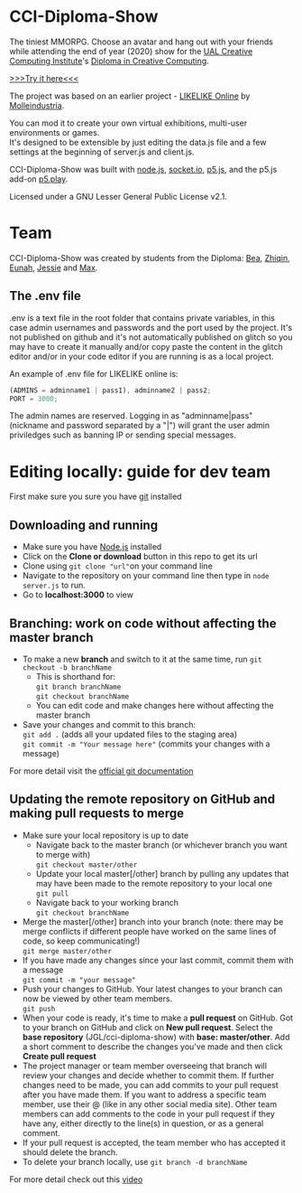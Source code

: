 # CCI-Diploma-Show

The tiniest MMORPG. Choose an avatar and hang out with your friends while attending the end of year (2020) show for the [UAL Creative Computing Institute](https://www.arts.ac.uk/creative-computing-institute)'s [Diploma in Creative Computing](https://www.arts.ac.uk/subjects/creative-computing/undergraduate/ual-creative-computing-institute-diploma).

<a href="https://cci.arts.ac.uk" target="_blank">>>>Try it here<<<</a>

The project was based on an earlier project - [LIKELIKE Online](https://github.com/molleindustria/likelike-online) by [Molleindustria](http://molleindustria.org/).

You can mod it to create your own virtual exhibitions, multi-user environments or games.  
It's designed to be extensible by just editing the data.js file and a few settings at the beginning of server.js and client.js.

CCI-Diploma-Show was built with [node.js](https://nodejs.org/), [socket.io](https://socket.io/), [p5.js](https://p5js.org/), and the p5.js add-on [p5.play](https://molleindustria.github.io/p5.play/).

Licensed under a GNU Lesser General Public License v2.1.

# Team

CCI-Diploma-Show was created by students from the Diploma: [Bea](https://github.com/bats1996), [Zhiqin](https://github.com/bettyluzhiqin), [Eunah](https://github.com/eunah-lee), [Jessie](https://github.com/jessieziyun) and [Max](https://github.com/MaximilianUAL2020).

## The .env file

.env is a text file in the root folder that contains private variables, in this case admin usernames and passwords and the port used by the project. It's not published on github and it's not automatically published on glitch so you may have to create it manually and/or copy paste the content in the glitch editor and/or in your code editor if you are running is as a local project.

An example of .env file for LIKELIKE online is:

```javascript
(ADMINS = adminname1 | pass1), adminname2 | pass2;
PORT = 3000;
```

The admin names are reserved. Logging in as "adminname|pass" (nickname and password separated by a "|") will grant the user admin priviledges such as banning IP or sending special messages.

# Editing locally: guide for dev team

First make sure you sure you have [git](https://git-scm.com/) installed

## Downloading and running

* Make sure you have [Node.js](https://nodejs.org/en/) installed
* Click on the **Clone or download** button in this repo to get its url
* Clone using `git clone "url"`on your command line
* Navigate to the repository on your command line then type in `node server.js` to run.
* Go to **localhost:3000** to view

## Branching: work on code without affecting the master branch

* To make a new **branch** and switch to it at the same time, run `git checkout -b branchName`
    * This is shorthand for:  
    `git branch branchName`  
    `git checkout branchName`
    * You can edit code and make changes here without affecting the master branch
* Save your changes and commit to this branch:  
`git add .` (adds all your updated files to the staging area)  
`git commit -m "Your message here"` (commits your changes with a message)  

For more detail visit the [official git documentation](https://git-scm.com/book/en/v2/Git-Branching-Basic-Branching-and-Merging)

## Updating the remote repository on GitHub and making pull requests to merge

* Make sure your local repository is up to date
    * Navigate back to the master branch (or whichever branch you want to merge with)  
    `git checkout master/other`  
    * Update your local master\[/other\] branch by pulling any updates that may have been made to the remote repository to your local one  
    `git pull`  
    * Navigate back to your working branch  
    `git checkout branchName`  
* Merge the master\[/other\] branch into your branch (note: there may be merge conflicts if different people have worked on the same lines of code, so keep communicating!)  
`git merge master/other`  
* If you have made any changes since your last commit, commit them with a message  
`git commit -m "your message"`  
* Push your changes to GitHub. Your latest changes to your branch can now be viewed by other team members.  
`git push`  
* When your code is ready, it's time to make a **pull request** on GitHub. Got to your branch on GitHub and click on **New pull request**. Select the **base repository** (JGL/cci-diploma-show) with **base: master/other**. Add a short comment to describe the changes you've made and then click **Create pull request**
* The project manager or team member overseeing that branch will review your changes and decide whether to commit them. If further changes need to be made, you can add commits to your pull request after you have made them. If you want to address a specific team member, use their @ (like in any other social media site). Other team members can add comments to the code in your pull request if they have any, either directly to the line(s) in question, or as a general comment.
* If your pull request is accepted, the team member who has accepted it should delete the branch.
* To delete your branch locally, use `git branch -d branchName`

For more detail check out this [video](https://www.youtube.com/watch?v=oFYyTZwMyAg)